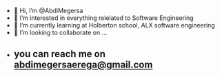 - 👋 Hi, I’m @AbdiMegersa
- 👀 I’m interested in everything relelated to Software Engineering
- 🌱 I’m currently learning at Holberton school, ALX software engineering
- 💞️ I’m looking to collaborate on ...
- ## you can reach me on abdimegersaerega@gmail.com

<!---
AbdiMegersa/AbdiMegersa is a ✨ special ✨ repository because its `README.md` (this file) appears on your GitHub profile.
You can click the Preview link to take a look at your changes.
--->
